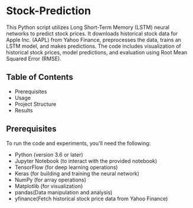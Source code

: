 # Stock-Prediction
This Python script utilizes Long Short-Term Memory (LSTM) neural networks to predict stock prices. It downloads historical stock data for Apple Inc. (AAPL) from Yahoo Finance, preprocesses the data, trains an LSTM model, and makes predictions. The code includes visualization of historical stock prices, model predictions, and evaluation using Root Mean Squared Error (RMSE).
## Table of Contents
- Prerequisites
- Usage
- Project Structure
- Results
## Prerequisites
To run the code and experiments, you'll need the following:

- Python (version 3.6 or later)
- Jupyter Notebook (to interact with the provided notebook)
- TensorFlow (for deep learning operations)
- Keras (for building and training the neural network)
- NumPy (for array operations)
- Matplotlib (for visualization)
- pandas(Data manipulation and analysis)
- yfinance(Fetch historical stock price data from Yahoo Finance)

